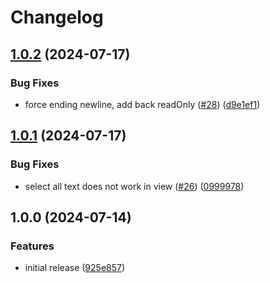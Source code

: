 # Changelog

## [1.0.2](https://github.com/phm07/ezshare/compare/v1.0.1...v1.0.2) (2024-07-17)


### Bug Fixes

* force ending newline, add back readOnly ([#28](https://github.com/phm07/ezshare/issues/28)) ([d9e1ef1](https://github.com/phm07/ezshare/commit/d9e1ef1fe15ba93b411126a7c561504623b712dd))

## [1.0.1](https://github.com/phm07/ezshare/compare/v1.0.0...v1.0.1) (2024-07-17)


### Bug Fixes

* select all text does not work in view ([#26](https://github.com/phm07/ezshare/issues/26)) ([0999978](https://github.com/phm07/ezshare/commit/0999978902b59377fb93ddf2af40e280401c3e39))

## 1.0.0 (2024-07-14)


### Features

* initial release ([925e857](https://github.com/phm07/ezshare/commit/925e8578e0f2263098b276e2e1ed161f4bafe264))
